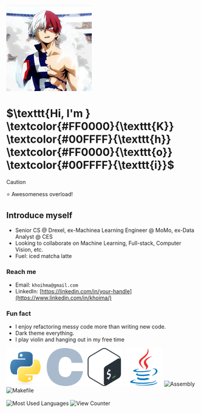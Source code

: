 <img src ="images.jpeg">
<h1>
  $\texttt{Hi, I'm }
   \textcolor{#FF0000}{\texttt{K}}
   \textcolor{#00FFFF}{\texttt{h}}
   \textcolor{#FF0000}{\texttt{o}}
   \textcolor{#00FFFF}{\texttt{i}}$
</h1>

> [!CAUTION]
> ⭐ Awesomeness overload!

## Introduce myself

- Senior CS @ Drexel, ex-Machinea Learning Engineer @ MoMo, ex-Data Analyst @ CES
- Looking to collaborate on Machine Learning, Full-stack, Computer Vision, etc.
- Fuel: iced matcha latte

### Reach me
- Email: `khoihma@gmail.com`
- LinkedIn: [https://linkedin.com/in/your-handle](https://www.linkedin.com/in/khoima/)

### Fun fact
- I enjoy refactoring messy code more than writing new code.
- Dark theme everything.
- I play violin and hanging out in my free time

<div>
  <img src="https://raw.githubusercontent.com/devicons/devicon/master/icons/python/python-original.svg" alt="Python" title="Python" width="100" />
  <img src="https://raw.githubusercontent.com/devicons/devicon/master/icons/c/c-original.svg" alt="C" title="C" width="100" />
  <img src="https://raw.githubusercontent.com/devicons/devicon/master/icons/bash/bash-original.svg" alt="Shell" title="Shell" width="100" />
  <img src="https://raw.githubusercontent.com/devicons/devicon/master/icons/java/java-original.svg" alt="Java" title="Java" width="100" />
  <img src="https://cdn.jsdelivr.net/gh/devicons/devicon/icons/debian/debian-original.svg" alt="Assembly" title="Assembly" width="100" />
  <img src="https://upload.wikimedia.org/wikipedia/commons/3/35/Tux.svg" alt="Makefile" title="Makefile" width="100" />
</div>

<br>
<img src="https://github-readme-stats.vercel.app/api/top-langs/?username=makhoi&layout=compact&theme=vision-friendly-dark&hide=jupyter%20notebook" alt="Most Used Languages" title="Lang Stats"/>
<img src="https://komarev.com/ghpvc/?username=makhoi&style=pastic&color=6568cc" alt="View Counter" draggable="false" />

